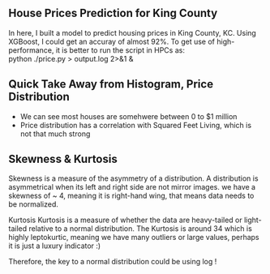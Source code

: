 ## House Prices Prediction for King County  
In here, I built a model to predict housing prices in King County, KC. Using XGBoost, I could get an accuray of almost 92%.
To get use of high-performance, it is better to run the script in HPCs as:  
python ./price.py > output.log 2>&1 &


## Quick Take Away from Histogram, Price Distribution
* We can see most houses are somehwere between 0 to $1 million
* Price distribution has a correlation with Squared Feet Living, which is not that much strong

## Skewness & Kurtosis
Skewness is a measure of the asymmetry of a distribution. A distribution is asymmetrical when its left and right side are not mirror images. we have a skewness of ~ 4, meaning it is right-hand wing, that means data needs to be normalized.

Kurtosis
Kurtosis is a measure of whether the data are heavy-tailed or light-tailed relative to a normal distribution. The Kurtosis is around 34 which is highly leptokurtic, meaning we have many outliers or large values, perhaps it is just a luxury indicator :)

Therefore, the key to a normal distribution could be using log !
